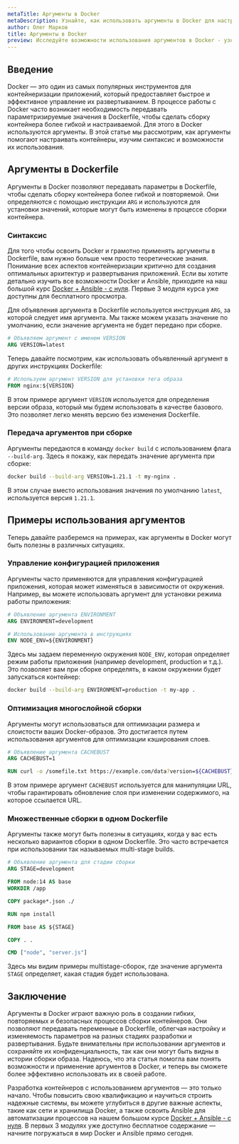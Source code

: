 ```yaml
---
metaTitle: Аргументы в Docker
metaDescription: Узнайте, как использовать аргументы в Docker для настройки ваших контейнеров и оптимизации процесса сборки. Познакомьтесь с ключевыми функциями и примерами
author: Олег Марков
title: Аргументы в Docker
preview: Исследуйте возможности использования аргументов в Docker - узнайте, как они могут улучшить настройку ваших контейнеров и процесс сборки. Практические примеры помогут вам понять, как аргументы работают
---
```


## Введение

Docker — это один из самых популярных инструментов для контейнеризации приложений, который предоставляет быстрое и эффективное управление их развертыванием. В процессе работы с Docker часто возникает необходимость передавать параметризируемые значения в Dockerfile, чтобы сделать сборку контейнера более гибкой и настраиваемой. Для этого в Docker используются аргументы. В этой статье мы рассмотрим, как аргументы помогают настраивать контейнеры, изучим синтаксис и возможности их использования.

## Аргументы в Dockerfile

Аргументы в Docker позволяют передавать параметры в Dockerfile, чтобы сделать сборку контейнера более гибкой и повторяемой. Они определяются с помощью инструкции `ARG` и используются для установки значений, которые могут быть изменены в процессе сборки контейнера.

### Синтаксис

Для того чтобы освоить Docker и грамотно применять аргументы в Dockerfile, вам нужно больше чем просто теоретические знания. Понимание всех аспектов контейнеризации критично для создания оптимальных архитектур и развертывания приложений. Если вы хотите детально изучить все возможности Docker и Ansible, приходите на наш большой курс [Docker + Ansible - с нуля](https://purpleschool.ru/course/docker?utm_source=knowledgebase&utm_medium=text&utm_campaign=Argumenty_v_Docker). Первые 3 модуля курса уже доступны для бесплатного просмотра.

Для объявления аргумента в Dockerfile используется инструкция `ARG`, за которой следует имя аргумента. Мы также можем указать значение по умолчанию, если значение аргумента не будет передано при сборке.

```dockerfile
# Объявляем аргумент с именем VERSION
ARG VERSION=latest
```

Теперь давайте посмотрим, как использовать объявленный аргумент в других инструкциях Dockerfile:

```dockerfile
# Используем аргумент VERSION для установки тега образа
FROM nginx:${VERSION}
```

В этом примере аргумент `VERSION` используется для определения версии образа, который мы будем использовать в качестве базового. Это позволяет легко менять версию без изменения Dockerfile.

### Передача аргументов при сборке

Аргументы передаются в команду `docker build` с использованием флага `--build-arg`. Здесь я покажу, как передать значение аргумента при сборке:

```bash
docker build --build-arg VERSION=1.21.1 -t my-nginx .
```

В этом случае вместо использования значения по умолчанию `latest`, используется версия `1.21.1`.

## Примеры использования аргументов

Теперь давайте разберемся на примерах, как аргументы в Docker могут быть полезны в различных ситуациях.

### Управление конфигурацией приложения

Аргументы часто применяются для управления конфигурацией приложения, которая может изменяться в зависимости от окружения. Например, вы можете использовать аргумент для установки режима работы приложения:

```dockerfile
# Объявление аргумента ENVIRONMENT
ARG ENVIRONMENT=development

# Использование аргумента в инструкциях
ENV NODE_ENV=${ENVIRONMENT}
```

Здесь мы задаем переменную окружения `NODE_ENV`, которая определяет режим работы приложения (например development, production и т.д.). Это позволяет вам при сборке определять, в каком окружении будет запускаться контейнер:

```bash
docker build --build-arg ENVIRONMENT=production -t my-app .
```

### Оптимизация многослойной сборки

Аргументы могут использоваться для оптимизации размера и слоистости ваших Docker-образов. Это достигается путем использования аргументов для оптимизации кэширования слоев.

```dockerfile
# Объявление аргумента CACHEBUST
ARG CACHEBUST=1

RUN curl -o /somefile.txt https://example.com/data?version=${CACHEBUST}
```

В этом примере аргумент `CACHEBUST` используется для манипуляции URL, чтобы гарантировать обновление слоя при изменении содержимого, на которое ссылается URL.

### Множественные сборки в одном Dockerfile

Аргументы также могут быть полезны в ситуациях, когда у вас есть несколько вариантов сборки в одном Dockerfile. Это часто встречается при использовании так называемых multi-stage builds.

```dockerfile
# Объявление аргумента для стадии сборки
ARG STAGE=development

FROM node:14 AS base
WORKDIR /app

COPY package*.json ./

RUN npm install

FROM base AS ${STAGE}

COPY . .

CMD ["node", "server.js"]
```

Здесь мы видим примеры multistage-сборок, где значение аргумента `STAGE` определяет, какая стадия будет использована.

## Заключение

Аргументы в Docker играют важную роль в создании гибких, повторяемых и безопасных процессов сборки контейнеров. Они позволяют передавать переменные в Dockerfile, облегчая настройку и изменяемость параметров на разных стадиях разработки и развертывания. Будьте внимательны при использовании аргументов и сохраняйте их конфиденциальность, так как они могут быть видны в истории сборки образа. Надеюсь, что эта статья помогла вам понять возможности и применение аргументов в Docker, и теперь вы сможете более эффективно использовать их в своей работе.

Разработка контейнеров с использованием аргументов — это только начало. Чтобы повысить свою квалификацию и научиться строить надежные системы, вы можете углубиться в другие важные аспекты, такие как сети и хранилища Docker, а также освоить Ansible для автоматизации процессов на нашем большом курсе [Docker + Ansible - с нуля](https://purpleschool.ru/course/docker?utm_source=knowledgebase&utm_medium=text&utm_campaign=Argumenty_v_Docker). В первых 3 модулях уже доступно бесплатное содержание — начните погружаться в мир Docker и Ansible прямо сегодня.
